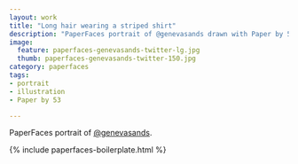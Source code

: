 ```yaml
---
layout: work
title: "Long hair wearing a striped shirt"
description: "PaperFaces portrait of @genevasands drawn with Paper by 53 on an iPad."
image: 
  feature: paperfaces-genevasands-twitter-lg.jpg
  thumb: paperfaces-genevasands-twitter-150.jpg
category: paperfaces
tags: 
- portrait
- illustration
- Paper by 53

---
```


PaperFaces portrait of [@genevasands](http://twitter.com/genevasands).

{% include paperfaces-boilerplate.html %}